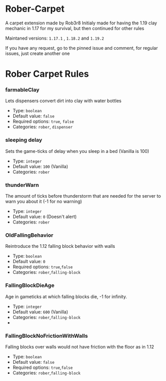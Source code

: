 # Rober-Carpet
A carpet extension made by Rob3r8
Initialy made for having the 1.19 clay mechanic in 1.17 for my survival, but then continued for other rules

Maintaned versions: `1.17.1` , `1.18.2` and `1.19.2`

If you have any request, go to the pinned issue and comment, for regular issues, just create another one

# Rober Carpet Rules

### farmableClay
Lets dispensers convert dirt into clay with water bottles
* Type: `boolean`
* Default value: `false`
* Required options: `true`, `false`
* Categories: `rober`, `dispenser`

### sleeping delay

Sets the game-ticks of delay when you sleep in a bed (Vanilla is 100)

* Type: `integer`
* Default value: `100` (Vanilla)
* Categories: `rober`

### thunderWarn
The amount of ticks before thunderstorm that are needed for the server to warn you about it (-1 for no warning)
* Type: `integer`
* Default value: `0` (Doesn't alert)
* Categories: `rober`

### OldFallingBehavior
Reintroduce the 1.12 falling block behavior with walls
* Type: `boolean`
* Default value: `0`
* Required options: `true`,`false`
* Categories: `rober`,`falling-block`

### FallingBlockDieAge
Age in gameticks at which falling blocks die, -1 for infinity.
* Type: `integer`
* Default value: `600` (Vanilla)
* Categories: `rober`,`falling-block`
* 
### FallingBlockNoFrictionWithWalls
Falling blocks over walls would not have friction with the floor as in 1.12
* Type: `boolean`
* Default value: `false`
* Required options: `true`,`false`
* Categories: `rober`,`falling-block`